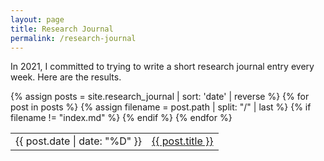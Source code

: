 ```yaml
---
layout: page
title: Research Journal
permalink: /research-journal
---
```

In 2021, I committed to trying to write a short research journal entry every week. Here are the results.
<table class="post-list">
  {% assign posts = site.research_journal | sort: 'date' | reverse %}
  {% for post in posts %}
    <tr>
      {% assign filename = post.path | split: "/" | last %}
      {% if filename != "index.md" %}
        <td>{{ post.date | date: "%D" }}</td> <td><a href="{{ post.url }}">{{ post.title }}</a></td>
      {% endif %}
    </tr>
  {% endfor %}
</table>
